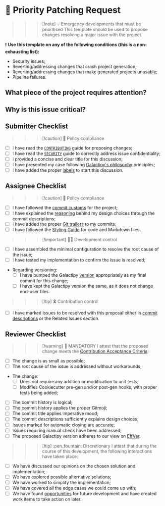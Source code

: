 # :fire_extinguisher: Priority Patching Request

>>> [!note] :bulb: Emergency developments that must be prioritised
This template should be used to propose changes resolving a major issue with the project.

:exclamation: **Use this template on any of the following conditions (this is a non-exhausting list):**

- Security issues;
- Reverting/addressing changes that crash project generation;
- Reverting/addressing changes that make generated projects unusable;
- Pipeline failures.
>>>

## What piece of the project requires attention?

<!-- Describe WHAT the request raises attention about, with as much detail as possible -->

## Why is this issue critical?

<!--
  How seriously does this affect Galactipy users?
  What security risks does this pose?
-->

## Submitter Checklist

<!--
  Mark complying items as they are delivered with `[x]`
  Single out unnecessary or unworkable items with `[~]`
-->

>>> [!caution] :scroll: Policy compliance

- [ ] I have read the [`CONTRIBUTING`][1] guide for proposing changes;
- [ ] I have read the [`SECURITY`][2] guide to correctly address issue confidentiality;
- [ ] I provided a concise and clear title for this discussion;
- [ ] I have presented my case following [Galactipy's philosophy][3] principles;
- [ ] I have added the proper [labels][4] to start this discussion.
>>>

[1]: https://gitlab.com/galactipy/galactipy/-/blob/master/CONTRIBUTING.md#speaking_head-proposing-changes-as-a-developer
[2]: https://gitlab.com/galactipy/galactipy/-/blob/master/SECURITY.md
[3]: https://gitlab.com/galactipy/galactipy/-/blob/master/CONTRIBUTING.md#book-our-philosophy
[4]: https://gitlab.com/galactipy/galactipy/-/labels

## Assignee Checklist

>>> [!caution] :scroll: Policy compliance

- [ ] I have followed the [commit customs][5] for the project;
- [ ] I have explained the [reasoning][6] behind my design choices through the commit descriptions;
- [ ] I have added the proper [Git trailers][7] to my commits;
- [ ] I have followed the [Styling Guide][8] for code and Markdown files.
>>>

>>> [!important] :technologist: Development control

- [ ] I have assembled the minimal configuration to resolve the root cause of the issue;
- [ ] I have tested my implementation to confirm the issue is resolved;
- Regarding versioning: <!-- Pick only one -->
  - [ ] I have bumped the Galactipy [version][9] appropriately as my final commit for this change;
  - [ ] I have kept the Galactipy version the same, as it does not change end-user files.
>>>

>>> [!tip] :reminder_ribbon: Contribution control

- [ ] I have marked issues to be resolved with this proposal either in [commit descriptions][10] or the Related Issues section.
>>>

[5]: https://gitlab.com/galactipy/galactipy/-/blob/master/CONTRIBUTING.md#commit-customs
[6]: https://gitlab.com/galactipy/galactipy/-/blob/master/CONTRIBUTING.md#say-why-not-just-what
[7]: https://gitlab.com/galactipy/galactipy/-/blob/master/CONTRIBUTING.md#git-trailers
[8]: https://gitlab.com/galactipy/galactipy/-/blob/master/CONTRIBUTING.md#styling
[9]: https://gitlab.com/galactipy/galactipy/-/blob/master/CONTRIBUTING.md#versioning-customs
[10]: https://docs.gitlab.com/user/project/issues/managing_issues/#closing-issues-automatically

## Reviewer Checklist

>>> [!warning] :passport_control: MANDATORY
I attest that the proposed change meets the [Contribution Acceptance Criteria][11]:

- [ ] The change is as small as possible;
- [ ] The root cause of the issue is addressed without workarounds;
- The change: <!-- Pick only one -->
  - [ ] Does not require any addition or modification to unit tests;
  - [ ] Modifies Cookiecutter pre-gen and/or post-gen hooks, with proper tests being added;
- [ ] The commit history is logical;
- [ ] The commit history applies the proper Gitmoji;
- [ ] The commit title applies imperative mood;
- [ ] The commit descriptions sufficiently explains design choices;
- [ ] Issues marked for automatic closing are accurate;
- [ ] Issues requiring manual check have been addressed;
- [ ] The proposed Galactipy version adheres to our view on [EffVer][9].
>>>

>>> [!tip] :pen_fountain: Discretionary
I attest that during the course of this development, the following interactions have taken place:

- [ ] We have discussed our opinions on the chosen solution and implementation;
- [ ] We have explored possible alternative solutions;
- [ ] We have worked to simplify the implementation;
- [ ] We have covered all the edge cases we could come up with;
- [ ] We have found [opportunities][12] for future development and have created work items to take action on later.
>>>

[11]: https://gitlab.com/galactipy/galactipy/-/blob/master/CONTRIBUTING.md#contribution-acceptance-criteria
[12]: https://gitlab.com/galactipy/galactipy/-/blob/master/CONTRIBUTING.md#sharing-insights-drives-progress
